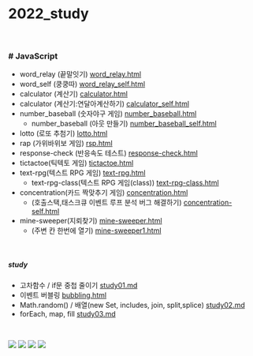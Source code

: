 # 2022_study
<br>

### # JavaScript 

* word_relay (끝말잇기) [word_relay.html](javaScript/끝말잇기/word_relay.html) 
* word_self (쿵쿵따) [word_relay_self.html](javaScript/끝말잇기/쿵쿵따/word_relay_self.html) 
* calculator (계산기) [calculator.html](javaScript/계산기/calculator.html) 
* calculator (계산기:연달아계산하기) [calculator_self.html](javaScript/계산기/연달아%20계산하기/calculator_self.html) 
* number_baseball (숫자야구 게임) [number_baseball.html](javaScript/3.숫자야구%20게임/number_baseball.html) 
  * number_baseball (아웃 만들기) [number_baseball_self.html](javaScript/3.숫자야구%20게임/아웃%20만들기/number_baseball_self.html) 
* lotto (로또 추첨기) [lotto.html](javaScript/4.로또%20추첨기/lotto.html) 
* rap (가위바위보 게임) [rsp.html](javaScript/5.가위바위보%20게임/rsp.html) 
* response-check (반응속도 테스트) [response-check.html](javaScript/6.반응속도%20테스트/response-check.html) 
* tictactoe(틱텍토 게임) [tictactoe.html](javaScript/7.틱택토%20게임/tictactoe_self.html)
* text-rpg(텍스트 RPG 게임) [text-rpg.html](javaScript/8.텍스트%20RPG%20게임/text-rpg.html)
  * text-rpg-class(텍스트 RPG 게임(class)) [text-rpg-class.html](javaScript/8.텍스트%20RPG%20게임/text-rpg-class.html)
* concentration(카드 짝맞추기 게임) [concentration.html](javaScript/9.카드%20짝맞추기%20게임/concentration.html)
  * (호출스택,태스크큐 이벤트 루프 분석 버그 해결하기) [concentration-self.html](javaScript/9.카드%20짝맞추기%20게임/concentration-self.html)
* mine-sweeper(지뢰찾기) [mine-sweeper.html](javaScript/10.지뢰찾기/mine-sweeper.html)
  * (주변 칸 한번에 열기) [mine-sweeper1.html](javaScript/10.지뢰찾기/mine-sweeper1.html)


<br>

##### study
* 고차함수 / if문 중첩 줄이기 [study01.md](javaScript/study01.md)
* 이벤트 버블링 [bubbling.html](javaScript/7.틱택토%20게임/bubbling.html)
* Math.random() / 배열(new Set, includes, join, split,splice) [study02.md](javaScript/study02.md)
* forEach, map, fill [study03.md](javaScript/study03.md)
  


<br>

<!-- badge -->
<img src="https://img.shields.io/badge/HTML5-FF8800?style=flat&logo=HTML5&logoColor=FFFFFF"/> <img src="https://img.shields.io/badge/css3-14CC80?style=flat&logo=css3&logoColor=FFFFFF"/> <img src="https://img.shields.io/badge/sass-0170FE?style=flat&logo=sass&logoColor=FFFFFF"/> <img src="https://img.shields.io/badge/JavaScript-6078FF?style=flat&logo=JavaScript&logoColor=FFFFFF"/>

